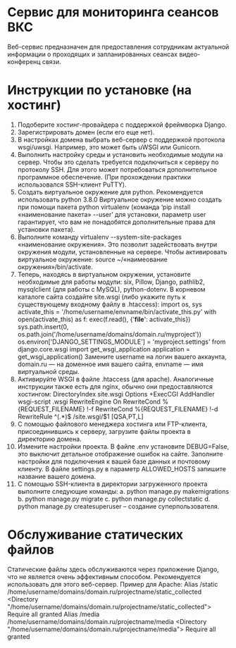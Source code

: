 # Сервис для мониторинга сеансов ВКС
Веб-сервис предназначен для предоставления сотрудникам актуальной информации о проходящих и запланированных сеансах видео-конференц связи.
# Инструкции по установке (на хостинг)
1.	Подоберите хостинг-провайдера с поддержкой фреймворка Django.
2.	Зарегистрировать домен (если его еще нет).
3.	В настройках домена выбрать веб-сервер с поддержкой протокола wsgi/uwsgi. Например, это может быть uWSGI или Gunicorn.
4.	Выполнить настройку среды и установить необходимые модули на сервер. Чтобы это сделать требуется подключиться к серверу по протоколу SSH. Для этого может потребоваться дополнительное программное обеспечение. (При прохождении практики использовался SSH-клиент PuTTY).
5.	Создать виртуальное окружение для python. Рекомендуется использовать python 3.8.0 Виртуальное окружение можно создать при помощи пакета python virtualenv (команда ‘pip install «наименование пакета» --user’ для установки, параметр user гарантирует, что вам не понадобятся дополнительные права для установки пакета).
6.	Выполните команду virtualenv --system-site-packages «наименование окружения». Это позволит задействовать внутри окружения модули, установленные на сервере. Чтобы активировать виртуальное окружение: source ~/«наимеование окружения»/bin/activate.
7.	Теперь, находясь в виртуальном окружении, установите необходимые для работы модули: six, Pillow, Django, pathlib2, mysqlclient (для работы с MySQL), python-dotenv.
В корневом каталоге сайта создайте site.wsgi (либо укажите путь к существующему входному файлу в .htaccess):
import os, sys
activate_this = '/home/username/envname/bin/activate_this.py'
with open(activate_this) as f:
  exec(f.read(), {'__file__': activate_this})
sys.path.insert(0, os.path.join('/home/username/domains/domain.ru/myproject'))
os.environ['DJANGO_SETTINGS_MODULE'] = 'myproject.settings'
from django.core.wsgi import get_wsgi_application
application = get_wsgi_application()
Замените username на логин вашего аккаунта, domain.ru — на доменное имя вашего сайта, envname — имя виртуальной среды.
8.	Активируйте WSGI в файле .htaccess (для apache). Аналогичные инструкции также есть для nginx, обычно они предоставляются хостингом: 
DirectoryIndex site.wsgi
Options +ExecCGI
AddHandler wsgi-script .wsgi
RewriteEngine On
RewriteCond %{REQUEST_FILENAME} !-f
RewriteCond %{REQUEST_FILENAME} !-d
RewriteRule ^(.*)$ /site.wsgi/$1 [QSA,PT,L]
9.	С помощью файлового менеджера хостинга или FTP-клиента, присоединившись к серверу, загрузите файлы проекта в директорию домена.
10.	Измените настройки проекта. В файле .env установите DEBUG=False, это выключит детальное отображение ошибок на сайте. Заполните настройки для подключения к вашей базе данных и почтовому клиенту. В файле settings.py в параметр ALLOWED_HOSTS запишите название вашего домена.
11.	С помощью SSH-клиента в директории загруженного проекта выполните следующие команды:
a.	python manage.py makemigrations
b.	python manage.py migrate
c.	python manage.py collectstatic
d.	python manage.py createsuperuser – создание суперпользователя.
# Обслуживание статических файлов
Статические файлы здесь обслуживаются через приложение Django, что не является очень эффективным способом. Рекомендуется использовать для этого веб-сервер.
Пример для Apache:
Alias /static /home/username/domains/domain.ru/projectname/static_collected
<Directory "/home/username/domains/domain.ru/projectname/static_collected">
    Require all granted
</Directory>
Alias /media /home/username/domains/domain.ru/projectname/media
<Directory "/home/username/domains/domain.ru/projectname/media">
    Require all granted
</Directory>
